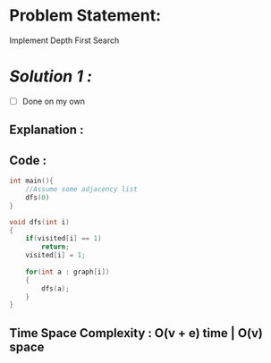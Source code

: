 # Problem Statement:

Implement Depth First Search

# *Solution 1 :*

- [ ]  Done on my own

## Explanation :

## Code :

```cpp
int main(){
	//Assume some adjacency list
	dfs(0)
}

void dfs(int i)
{
	if(visited[i] == 1)
		return;
	visited[i] = 1;
	
	for(int a : graph[i])
	{
		dfs(a);
	}
}
```

## Time Space Complexity : O(v + e) time | O(v) space